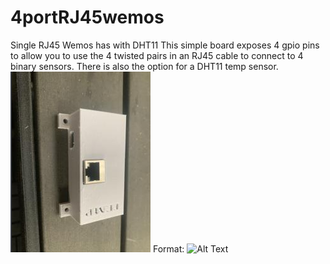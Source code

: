 # 4portRJ45wemos
Single RJ45 Wemos has with DHT11
This simple board exposes 4 gpio pins to allow you to use the 4 twisted pairs in an RJ45 cable to connect to 4 binary sensors. There is also the option for a DHT11 temp sensor.
![GitHub Logo](https://github.com/logichousepcb/4portRJ45wemos/blob/main/4portRJ45wemos_image.PNG)
Format: ![Alt Text](url)

